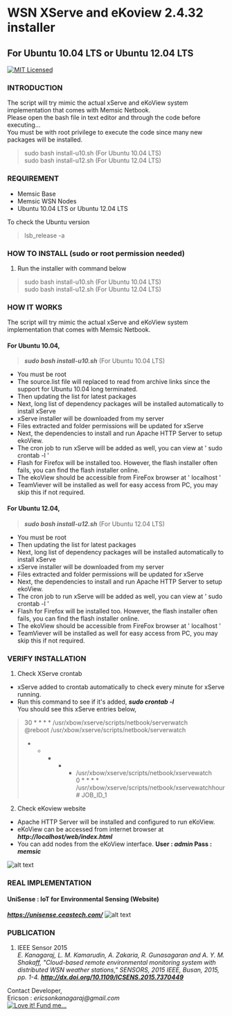 # WSN XServe and eKoview 2.4.32 installer
## For Ubuntu 10.04 LTS or Ubuntu 12.04 LTS

[![MIT Licensed][license-image]][license-url]

### INTRODUCTION
The script will try mimic the actual xServe and eKoView system implementation that comes with Memsic Netbook.<br>
Please open the bash file in text editor and through the code before executing...<br>
You must be with root privilege to execute the code since many new packages will be installed.<br>
> sudo bash install-u10.sh (For Ubuntu 10.04 LTS)<br>
> sudo bash install-u12.sh (For Ubuntu 12.04 LTS)

### REQUIREMENT
- Memsic Base
- Memsic WSN Nodes
- Ubuntu 10.04 LTS or Ubuntu 12.04 LTS

To check the Ubuntu version
> lsb_release -a

### HOW TO INSTALL (sudo or root permission needed)
1. Run the installer with command below<br>
> sudo bash install-u10.sh (For Ubuntu 10.04 LTS)<br>
> sudo bash install-u12.sh (For Ubuntu 12.04 LTS)

### HOW IT WORKS
The script will try mimic the actual xServe and eKoView system implementation that comes with Memsic Netbook.<br>
#### For Ubuntu 10.04,
> **_sudo bash install-u10.sh_** (For Ubuntu 10.04 LTS)
- You must be root
- The source.list file will replaced to read from archive links since the support for Ubuntu 10.04 long terminated.
- Then updating the list for latest packages
- Next, long list of dependency packages will be installed automatically to install xServe
- xServe installer will be downloaded from my server
- Files extracted and folder permissions will be updated for xServe
- Next, the dependencies to install and run Apache HTTP Server to setup ekoView.
- The cron job to run xServe will be added as well, you can view at ' sudo crontab -l '
- Flash for Firefox will be installed too. However, the flash installer often fails, you can find the flash installer online.
- The ekoView should be accessible from FireFox browser at ' localhost '
- TeamViever will be installed as well for easy access from PC, you may skip this if not required.

#### For Ubuntu 12.04,
> **_sudo bash install-u12.sh_** (For Ubuntu 12.04 LTS)
- You must be root
- Then updating the list for latest packages
- Next, long list of dependency packages will be installed automatically to install xServe
- xServe installer will be downloaded from my server
- Files extracted and folder permissions will be updated for xServe
- Next, the dependencies to install and run Apache HTTP Server to setup ekoView.
- The cron job to run xServe will be added as well, you can view at ' sudo crontab -l '
- Flash for Firefox will be installed too. However, the flash installer often fails, you can find the flash installer online.
- The ekoView should be accessible from FireFox browser at ' localhost '
- TeamViever will be installed as well for easy access from PC, you may skip this if not required.

### VERIFY INSTALLATION
1. Check XServe crontab
 -  xServe added to crontab automatically to check every minute for xServe running.
 -  Run this command to see if it's added, **_sudo crontab -l_**<br>
You should see this xServe entries below,<br>
> 30 * * * * /usr/xbow/xserve/scripts/netbook/serverwatch<br>
> @reboot /usr/xbow/xserve/scripts/netbook/serverwatch<br>
> * * * * * /usr/xbow/xserve/scripts/netbook/xservewatch<br>
> 0 * * * * /usr/xbow/xserve/scripts/netbook/xservewatchhour # JOB_ID_1<br>
2. Check eKoview website
 -  Apache HTTP Server will be installed and configured to run eKoView.
 -  eKoView can be accessed from internet browser at **_http://localhost/web/index.html_**
 -  You can add nodes from the eKoView interface. **User : _admin_ Pass : _memsic_**
 
![alt text](https://unisense.ceastech.com/download/Interface.png "PC")

### REAL IMPLEMENTATION
#### UniSense : IoT for Environmental Sensing (Website)
**_https://unisense.ceastech.com/_**
![alt text](https://unisense.ceastech.com/download/FullMap.jpg "Web")

### PUBLICATION
1. IEEE Sensor 2015<br>
_E. Kanagaraj, L. M. Kamarudin, A. Zakaria, R. Gunasagaran and A. Y. M. Shakaff, "Cloud-based remote environmental monitoring system with distributed WSN weather stations," SENSORS, 2015 IEEE, Busan, 2015, pp. 1-4._
**_http://dx.doi.org/10.1109/ICSENS.2015.7370449_**

Contact Developer,<br>
Ericson : _ericsonkanagaraj@gmail.com_<br>
[![Love it! Fund me...](https://www.paypalobjects.com/en_US/i/btn/btn_donateCC_LG.gif)](https://www.paypal.com/cgi-bin/webscr?cmd=_s-xclick&hosted_button_id=ZNVHQC73TAY4E)


[license-image]: https://img.shields.io/badge/license-MIT-blue.svg
[license-url]: https://raw.githubusercontent.com/ericsonk/xserve-ekoview-ubuntu/master/LICENSE
